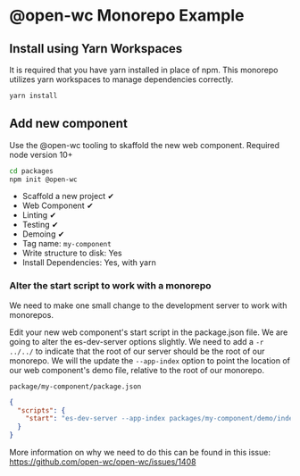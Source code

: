 # @open-wc Monorepo Example

## Install using Yarn Workspaces

It is required that you have yarn installed in place of npm. This monorepo utilizes yarn workspaces to manage dependencies correctly.

```bash
yarn install
```

## Add new component

Use the @open-wc tooling to skaffold the new web component. Required node version 10+

```bash
cd packages
npm init @open-wc
```

- Scaffold a new project ✔
- Web Component ✔
- Linting ✔
- Testing ✔
- Demoing ✔
- Tag name: `my-component`
- Write structure to disk: Yes
- Install Dependencies: Yes, with yarn

### Alter the start script to work with a monorepo

We need to make one small change to the development server to work with monorepos.

Edit your new web component's start script in the package.json file. We are going to alter the es-dev-server options slightly.  We need to add a `-r ../../` to indicate that the root of our server should be the root of our monorepo.  We will the update the `--app-index` option to point the location of our web component's demo file, relative to the root of our monorepo.

`package/my-component/package.json`

```json
{
  "scripts": {
    "start": "es-dev-server --app-index packages/my-component/demo/index.html -r ../../ --node-resolve --open --watch",
  }
}
```

More information on why we need to do this can be found in this issue: https://github.com/open-wc/open-wc/issues/1408